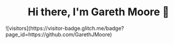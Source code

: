 <div align='center'><h1> Hi there, I'm Gareth Moore 👋</h1></div>
![visitors](https://visitor-badge.glitch.me/badge?page_id=https://github.com/GarethJMoore)


